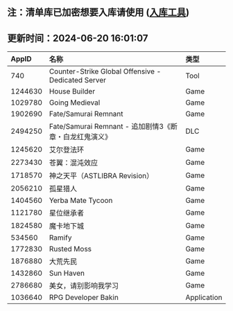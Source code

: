 ## 注：清单库已加密想要入库请使用 ([入库工具](https://github.com/BlankTMing/ManifestAutoUpdate/releases))

## 更新时间：2024-06-20 16:01:07
| AppID | 名称 | 类型  |
| :-------------------- | :----------------------------- | :----------- |
| 740 | Counter-Strike Global Offensive - Dedicated Server| Tool |
| 1244630 | House Builder| Game |
| 1029780 | Going Medieval| Game |
| 1902690 | Fate/Samurai Remnant| Game |
| 2494250 | Fate/Samurai Remnant - 追加剧情3《断章・白龙红鬼演义》| DLC |
| 1245620 | 艾尔登法环| Game |
| 2273430 | 苍翼：混沌效应| Game |
| 1718570 | 神之天平（ASTLIBRA Revision）| Game |
| 2056210 | 孤星猎人| Game |
| 1404560 | Yerba Mate Tycoon| Game |
| 1121780 | 星位继承者| Game |
| 1824580 | 魔卡地下城| Game |
| 534560 | Ramify| Game |
| 1772830 | Rusted Moss| Game |
| 1876880 | 大荒先民| Game |
| 1432860 | Sun Haven| Game |
| 2786680 | 美女，请别影响我学习| Game |
| 1036640 | RPG Developer Bakin| Application |
